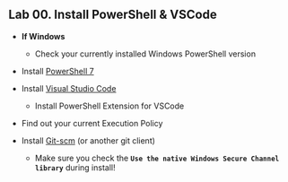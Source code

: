 ## Lab 00. Install PowerShell & VSCode

- **If Windows**
  - Check your currently installed Windows PowerShell version

- Install [PowerShell 7](http://aka.ms/pwsh)

- Install [Visual Studio Code](http://aka.ms/vscode)
  - Install PowerShell Extension for VSCode

- Find out your current Execution Policy

- Install [Git-scm](https://git-scm.com/) (or another git client)
  - Make sure you check the **`Use the native Windows Secure Channel library`** during install!

